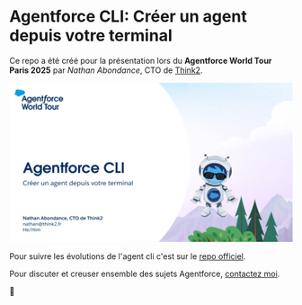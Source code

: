 # Agentforce CLI: Créer un agent depuis votre terminal

Ce repo a été créé pour la présentation lors du __Agentforce World Tour Paris 2025__ par _Nathan Abondance_, CTO de [Think2](https://www.think2.ai/).

[![Voir la présentation sur SpeakerDeck](./images/SlidesCover.png)](https://speakerdeck.com/nabondance/agentforce-world-tour-paris-25-agentforce-cli-creer-un-agent-depuis-votre-terminal)


Pour suivre les évolutions de l'agent cli c'est sur le [repo officiel](https://github.com/salesforcecli/plugin-agent).

Pour discuter et creuser ensemble des sujets Agentforce, [contactez moi](https://www.linkedin.com/in/nabondance/).

🫶